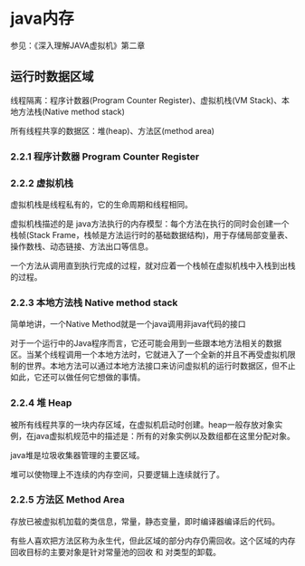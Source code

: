 # java内存

参见：《深入理解JAVA虚拟机》第二章

## 运行时数据区域

线程隔离：程序计数器(Program Counter Register)、虚拟机栈(VM Stack)、本地方法栈(Native method stack)

所有线程共享的数据区：堆(heap)、方法区(method area)

### 2.2.1 程序计数器 Program Counter Register


### 2.2.2 虚拟机栈

虚拟机栈是线程私有的，它的生命周期和线程相同。

虚拟机栈描述的是 java方法执行的内存模型：每个方法在执行的同时会创建一个栈帧(Stack Frame，栈帧是方法运行时的基础数据结构)，用于存储局部变量表、操作数栈、动态链接、方法出口等信息。

一个方法从调用直到执行完成的过程，就对应着一个栈帧在虚拟机栈中入栈到出栈的过程。



### 2.2.3 本地方法栈 Native method stack

简单地讲，一个Native Method就是一个java调用非java代码的接口

对于一个运行中的Java程序而言，它还可能会用到一些跟本地方法相关的数据区。当某个线程调用一个本地方法时，它就进入了一个全新的并且不再受虚拟机限制的世界。本地方法可以通过本地方法接口来访问虚拟机的运行时数据区，但不止如此，它还可以做任何它想做的事情。


### 2.2.4 堆 Heap

被所有线程共享的一块内存区域，在虚拟机启动时创建。heap一般存放对象实例，在java虚拟机规范中的描述是：所有的对象实例以及数组都在这里分配对象。

java堆是垃圾收集器管理的主要区域。

堆可以使物理上不连续的内存空间，只要逻辑上连续就行了。



### 2.2.5 方法区 Method Area

存放已被虚拟机加载的类信息，常量，静态变量，即时编译器编译后的代码。

有些人喜欢把方法区称为永生代，但此区域的部分内存仍需回收。这个区域的内存回收目标的主要对象是针对常量池的回收 和 对类型的卸载。






